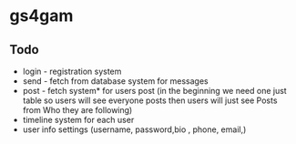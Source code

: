 # gs4gam  <br->
## Todo 
   * login - registration system 
   * send - fetch from database system for messages
   * post - fetch system* for users post (in the beginning we need one just table so users will see everyone posts  then users will just see Posts from Who they are following)<br->
   * timeline system for each user 
   * user info settings (username, password,bio , phone, email,)
   
